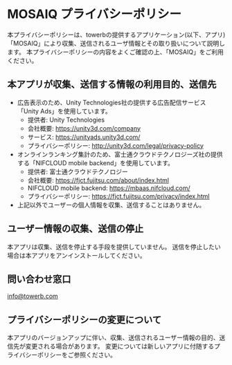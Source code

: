 # MOSAIQ プライバシーポリシー

本プライバシーポリシーは、towerbの提供するアプリケーション(以下、アプリ)「MOSAIQ」により収集、送信されるユーザ情報とその取り扱いについて説明します。
本プライバシーポリシーの内容をよくご確認の上、「MOSAIQ」をご利用ください。

## 本アプリが収集、送信する情報の利用目的、送信先

* 広告表示のため、Unity Technologies社の提供する広告配信サービス「Unity Ads」を使用しています。
  * 提供者: Unity Technologies
  * 会社概要: https://unity3d.com/company
  * サービス: https://unityads.unity3d.com/
  * プライバシーポリシー: http://unity3d.com/legal/privacy-policy
* オンラインランキング集計のため、富士通クラウドテクノロジーズ社の提供する「NIFCLOUD mobile backend」を使用しています。
  * 提供者: 富士通クラウドテクノロジー
  * 会社概要: https://fjct.fujitsu.com/about/index.html
  * NIFCLOUD mobile backend: https://mbaas.nifcloud.com/
  * プライバシーポリシー: https://fjct.fujitsu.com/privacy/index.html
* 上記以外でユーザーの個人情報を収集、送信することはありません。

## ユーザー情報の収集、送信の停止

本アプリは収集、送信を停止する手段を提供していません。
送信を停止したい場合は本アプリをアンインストールしてください。

## 問い合わせ窓口

info@towerb.com

## プライバシーポリシーの変更について

本アプリのバージョンアップに伴い、収集、送信されるユーザー情報の目的、送信先が変更される場合があります。
変更については新しいアプリに付随するプライバシーポリシーをご参照ください。
